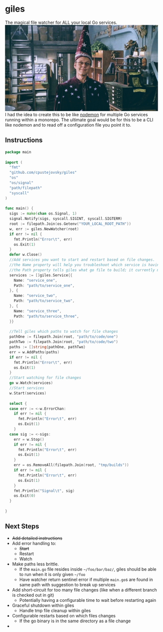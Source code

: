 # giles
The magical file watcher for ALL your local Go services.
![giles](./giles.jpeg)
I had the idea to create this to be like [nodemon](https://www.npmjs.com/package/nodemon) for multiple Go services running within a monorepo.
The ultimate goal would be for this to be a CLI like nodemon and to read off a configuration file you point it to.

## Instructions
```go
package main

import (
  "fmt"
  "github.com/cpustejovsky/giles"
  "os"
  "os/signal"
  "path/filepath"
  "syscall"
)

func main() {
  sigs := make(chan os.Signal, 1)
  signal.Notify(sigs, syscall.SIGINT, syscall.SIGTERM)
  root := filepath.Join(os.Getenv("YOUR_LOCAL_ROOT_PATH"))
  w, err := giles.NewWatcher(root)
  if err != nil {
    fmt.Println("Error\t", err)
    os.Exit(1)
  }
  defer w.Close()
  //Add services you want to start and restart based on file changes. 
  //the Name property will help you troubleshoot which service is having problems if giles encounters an error
  //the Path property tells giles what go file to build; it currently must point directly to the main.go file
  services := []giles.Service{{
    Name: "service_one",
    Path: "path/to/service_one",
  }, {
    Name: "service_two",
    Path: "path/to/service_two",
  }, {
    Name: "service_three",
    Path: "path/to/service_three",
  }}

  //Tell giles which paths to watch for file changes
  pathOne := filepath.Join(root, "path/to/code/one")
  pathTwo := filepath.Join(root, "path/to/code/two")
  paths := []string{pathOne, pathTwo}
  err = w.AddPaths(paths)
  if err != nil {
    fmt.Println("Error\t", err)
    os.Exit(1)
  }  
  //Start watching for file changes
  go w.Watch(services)
  //Start services
  w.Start(services)

  select {
  case err := <-w.ErrorChan:
    if err != nil {
      fmt.Println("Error\t", err)
      os.Exit(1)
    }
  case sig := <-sigs:
    err = w.Stop()
    if err != nil {
      fmt.Println("Error\t", err)
      os.Exit(1)
    }
    err = os.RemoveAll(filepath.Join(root, "tmp/builds"))
    if err != nil {
      fmt.Println("Error\t", err)
      os.Exit(1)
    }
    fmt.Println("Signal\t", sig)
    os.Exit(0)
  }

}
```

## Next Steps
* ~~Add detailed instructions~~
* Add error handling to:
  * ~~Start~~
  * Restart
  * Watch
* Make paths less brittle. 
  * If the `main.go` file resides inside `~/foo/bar/baz/`, giles should be able to run when it is only given `~/foo`
  * Have watcher return sentinel error if multiple `main.go`s are found in same path with suggestion to break up services
* Add short-circuit for too many file changes (like when a different branch is checked out in git)
  * Potentially having a configurable time to wait before restarting again
* Graceful shutdown within giles
  * Handle tmp file cleanup within giles
* Configurable restarts based on which files changes
  * If the go binary is in the same directory as a file change
* 
